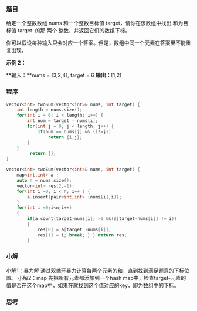 ### 题目
给定一个整数数组 nums 和一个整数目标值 target，请你在该数组中找出 和为目标值 target  的那 两个 整数，并返回它们的数组下标。

你可以假设每种输入只会对应一个答案。但是，数组中同一个元素在答案里不能重复出现。

**示例 2：**

**输入：**nums = [3,2,4], target = 6
**输出：**[1,2]

### 程序

```cpp
vector<int> twoSum(vector<int>& nums, int target) { 
	int length = nums.size(); 
	for(int i = 0; i < length; i++) {
		int num = target - nums[i];
		for(int j = 0; j < length; j++) {
			if(num == nums[j] && (i!=j)) 
				return {i,j}; 
		} 
	}
		 return {}; 
}
```
```cpp
vector<int> twoSum(vector<int>& nums, int target) { 
	map<int,int> a ;
	auto n = nums.size(); 
	vector<int> res(2,-1); 
	for(int i =0; i < n; i++ ) {
		a.insert(pair<int,int> (nums[i],i)); 
	} 
	for(int i =0;i<n;i++) 
	{ 
		if(a.count(target-nums[i]) >0 &&(a[target-nums[i]] != i)) 
		{ 
			res[0] = a[target -nums[i]]; 
			res[1] = i; break; } } return res; 
		}
```
### 小解

小解1：暴力解
通过双循环暴力计算每两个元素的和，直到找到满足题意的下标位置。
小解2：map
先把所有元素都添加到一个hash map中，检查target-元素的值是否在这个map中，如果在就找到这个值对应的key，即为数组中的下标。

### 思考


